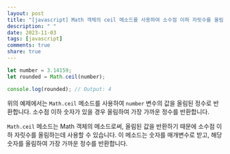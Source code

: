 ```yaml
---
layout: post
title: "[javascript] Math 객체의 ceil 메소드를 사용하여 소수점 이하 자릿수를 올림하는 방법은 무엇인가요?"
description: " "
date: 2023-11-03
tags: [javascript]
comments: true
share: true
---
```


```javascript
let number = 3.14159;
let rounded = Math.ceil(number);

console.log(rounded); // Output: 4
```

위의 예제에서는 `Math.ceil` 메소드를 사용하여 `number` 변수의 값을 올림된 정수로 반환합니다. 소수점 이하 숫자가 있을 경우 올림하여 가장 가까운 정수를 반환합니다.

`Math.ceil` 메소드는 Math 객체의 메소드로써, 올림된 값을 반환하기 때문에 소수점 이하 자릿수를 올림하는데 사용할 수 있습니다. 이 메소드는 숫자를 매개변수로 받고, 해당 숫자를 올림하여 가장 가까운 정수를 반환합니다.